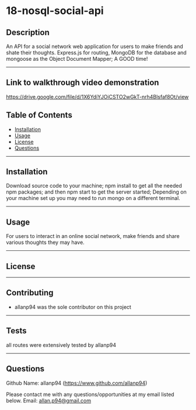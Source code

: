 # 18-nosql-social-api

## Description

An API for a social network web application for users to make friends and shate their thoughts. Express.js for routing, MongoDB for the database and mongoose as the Object Document Mapper; A GOOD time!

---

## Link to walkthrough video demonstration

https://drive.google.com/file/d/1X6YdiYJOiCSTO2wGkT-nrh4Blsfaf8Ot/view

## Table of Contents

- [Installation](#installation)
- [Usage](#usage)
- [License](#license)
- [Questions](#questions)

---

## Installation

Download source code to your machine; npm install to get all the needed npm packages; and then npm start to get the server started; Depending on your machine set up you may need to run mongo on a different terminal.

---

## Usage

For users to interact in an online social network, make friends and share various thoughts they may have.

---

## License

---

## Contributing

- allanp94 was the sole contributor on this project

---

## Tests

all routes were extensively tested by allanp94

---

## Questions

Github Name: allanp94
(https://www.github.com/allanp94)

Please contact me with any questions/opportunities at my email listed below.
Email: allan.p94@gmail.com
